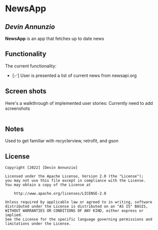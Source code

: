 # NewsApp

## *Devin Annunzio*

**NewsApp** is an app that fetches up to date news

## Functionality 

The current functionality:
* [✅] User is presented a list of current news from newsapi.org



## Screen shots

Here's a walkthrough of implemented user stories: Currently need to add screenshots
</br>
</br>




## Notes

Used to get familiar with recyclerview, retrofit, and gson

## License

    Copyright [2022] [Devin Annunzio]

    Licensed under the Apache License, Version 2.0 (the "License");
    you may not use this file except in compliance with the License.
    You may obtain a copy of the License at

        http://www.apache.org/licenses/LICENSE-2.0

    Unless required by applicable law or agreed to in writing, software
    distributed under the License is distributed on an "AS IS" BASIS,
    WITHOUT WARRANTIES OR CONDITIONS OF ANY KIND, either express or implied.
    See the License for the specific language governing permissions and
    limitations under the License.
